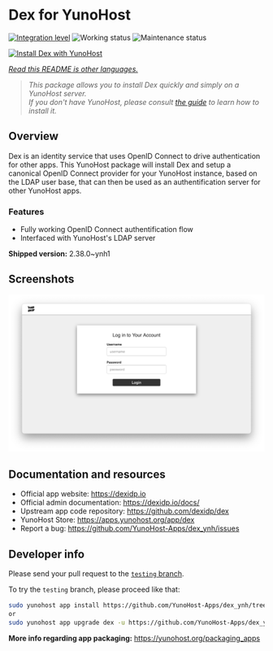 <!--
N.B.: This README was automatically generated by <https://github.com/YunoHost/apps/tree/master/tools/readme_generator>
It shall NOT be edited by hand.
-->

# Dex for YunoHost

[![Integration level](https://dash.yunohost.org/integration/dex.svg)](https://dash.yunohost.org/appci/app/dex) ![Working status](https://ci-apps.yunohost.org/ci/badges/dex.status.svg) ![Maintenance status](https://ci-apps.yunohost.org/ci/badges/dex.maintain.svg)

[![Install Dex with YunoHost](https://install-app.yunohost.org/install-with-yunohost.svg)](https://install-app.yunohost.org/?app=dex)

*[Read this README is other languages.](./ALL_README.md)*

> *This package allows you to install Dex quickly and simply on a YunoHost server.*  
> *If you don't have YunoHost, please consult [the guide](https://yunohost.org/install) to learn how to install it.*

## Overview

Dex is an identity service that uses OpenID Connect to drive authentication for other apps.
This YunoHost package will install Dex and setup a canonical OpenID Connect provider for your YunoHost instance, based on the LDAP user base, that can then be used as an authentification server for other YunoHost apps.

### Features

- Fully working OpenID Connect authentification flow
- Interfaced with YunoHost's LDAP server


**Shipped version:** 2.38.0~ynh1

## Screenshots

![Screenshot of Dex](./doc/screenshots/Dex_screenshot.png)

## Documentation and resources

- Official app website: <https://dexidp.io>
- Official admin documentation: <https://dexidp.io/docs/>
- Upstream app code repository: <https://github.com/dexidp/dex>
- YunoHost Store: <https://apps.yunohost.org/app/dex>
- Report a bug: <https://github.com/YunoHost-Apps/dex_ynh/issues>

## Developer info

Please send your pull request to the [`testing` branch](https://github.com/YunoHost-Apps/dex_ynh/tree/testing).

To try the `testing` branch, please proceed like that:

```bash
sudo yunohost app install https://github.com/YunoHost-Apps/dex_ynh/tree/testing --debug
or
sudo yunohost app upgrade dex -u https://github.com/YunoHost-Apps/dex_ynh/tree/testing --debug
```

**More info regarding app packaging:** <https://yunohost.org/packaging_apps>

